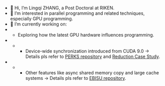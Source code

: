 - 👋 Hi, I’m Lingqi ZHANG, a Post Doctoral at RIKEN.
- 👀 I’m interested in parallel programming and related techniques, especially GPU programming. 
- 🌱 I’m currently working on:
- - Exploring how the latest GPU hardware influences programming. 
- - - Device-wide synchronization introduced from CUDA 9.0 -> Details pls refer to [PERKS repository](https://github.com/neozhang307/PERKS) and [Reduction Case Study](https://github.com/neozhang307/Reduction).
- - - Other features like async shared memory copy and large cache systems -> Details pls refer to [EBISU repository](https://github.com/neozhang307/EBISU-ICS23). 

<!---
neozhang307/neozhang307 is a ✨ special ✨ repository because its `README.md` (this file) appears on your GitHub profile.
You can click the Preview link to take a look at your changes.
--->
